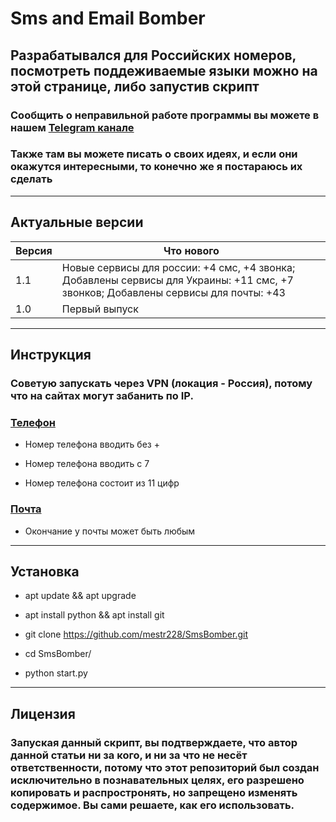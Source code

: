 # Sms and Email Bomber

## Разрабатывался для Российских номеров, посмотреть поддеживаемые языки можно на этой странице, либо запустив скрипт

### Сообщить о неправильной работе программы вы можете в нашем [Telegram канале](https://t.me/mestr228)
### Также там вы можете писать о своих идеях, и если они окажутся интересными, то конечно же я постараюсь их сделать
---

## Актуальные версии

| Версия  | Что нового         |
| ------- | ------------------ |
| 1.1     | Новые сервисы для россии: +4 смс, +4 звонка;                                                      Добавлены сервисы для Украины: +11 смс, +7 звонков; Добавлены сервисы для почты: +43|
| 1.0     | Первый выпуск      |
---

## Инструкция
### Советую запускать через VPN (локация - Россия), потому что на сайтах могут забанить по IP.

### [Телефон]()
* Номер телефона вводить без +
- Номер телефона вводить с 7
* Номер телефона состоит из 11 цифр
### [Почта]()
* Окончание у почты может быть любым

---

## Установка
* apt update && apt upgrade
- apt install python && apt install git 
* git clone https://github.com/mestr228/SmsBomber.git
- cd SmsBomber/
* python start.py

---

## Лицензия

### Запуская данный скрипт, вы подтверждаете, что автор данной статьи ни за кого, и ни за что не несёт ответственности, потому что этот репозиторий был создан исключительно в познавательных целях, его разрешено копировать и распростронять, но запрещено изменять содержимое. Вы сами решаете, как его использовать. 
